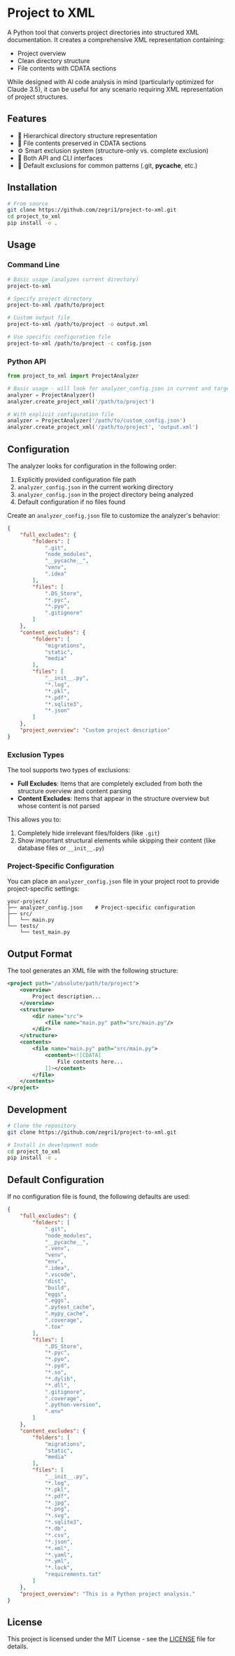 # Project to XML

A Python tool that converts project directories into structured XML documentation. It creates a comprehensive XML representation containing:
- Project overview
- Clean directory structure
- File contents with CDATA sections

While designed with AI code analysis in mind (particularly optimized for Claude 3.5), it can be useful for any scenario requiring XML representation of project structures.

## Features

- 📁 Hierarchical directory structure representation
- 📝 File contents preserved in CDATA sections
- ⚙️ Smart exclusion system (structure-only vs. complete exclusion)
- 🔧 Both API and CLI interfaces
- 🚫 Default exclusions for common patterns (.git, __pycache__, etc.)

## Installation

```bash
# From source
git clone https://github.com/zegri1/project-to-xml.git
cd project_to_xml
pip install -e .
```

## Usage

### Command Line

```bash
# Basic usage (analyzes current directory)
project-to-xml

# Specify project directory
project-to-xml /path/to/project

# Custom output file
project-to-xml /path/to/project -o output.xml

# Use specific configuration file
project-to-xml /path/to/project -c config.json
```

### Python API

```python
from project_to_xml import ProjectAnalyzer

# Basic usage - will look for analyzer_config.json in current and target directories
analyzer = ProjectAnalyzer()
analyzer.create_project_xml('/path/to/project')

# With explicit configuration file
analyzer = ProjectAnalyzer('/path/to/custom_config.json')
analyzer.create_project_xml('/path/to/project', 'output.xml')
```

## Configuration

The analyzer looks for configuration in the following order:
1. Explicitly provided configuration file path
2. `analyzer_config.json` in the current working directory
3. `analyzer_config.json` in the project directory being analyzed
4. Default configuration if no files found

Create an `analyzer_config.json` file to customize the analyzer's behavior:

```json
{
    "full_excludes": {
        "folders": [
            ".git",
            "node_modules",
            "__pycache__",
            "venv",
            ".idea"
        ],
        "files": [
            ".DS_Store",
            "*.pyc",
            "*.pyo",
            ".gitignore"
        ]
    },
    "content_excludes": {
        "folders": [
            "migrations",
            "static",
            "media"
        ],
        "files": [
            "__init__.py",
            "*.log",
            "*.pkl",
            "*.pdf",
            "*.sqlite3",
            "*.json"
        ]
    },
    "project_overview": "Custom project description"
}
```

### Exclusion Types

The tool supports two types of exclusions:
- **Full Excludes**: Items that are completely excluded from both the structure overview and content parsing
- **Content Excludes**: Items that appear in the structure overview but whose content is not parsed

This allows you to:
1. Completely hide irrelevant files/folders (like `.git`)
2. Show important structural elements while skipping their content (like database files or `__init__.py`)

### Project-Specific Configuration

You can place an `analyzer_config.json` file in your project root to provide project-specific settings:

```
your-project/
├── analyzer_config.json    # Project-specific configuration
├── src/
│   └── main.py
└── tests/
    └── test_main.py
```

## Output Format

The tool generates an XML file with the following structure:

```xml
<project path="/absolute/path/to/project">
    <overview>
        Project description...
    </overview>
    <structure>
        <dir name="src">
            <file name="main.py" path="src/main.py"/>
        </dir>
    </structure>
    <contents>
        <file name="main.py" path="src/main.py">
            <content><![CDATA[
                File contents here...
            ]]></content>
        </file>
    </contents>
</project>
```

## Development

```bash
# Clone the repository
git clone https://github.com/zegri1/project-to-xml.git

# Install in development mode
cd project_to_xml
pip install -e .
```

## Default Configuration

If no configuration file is found, the following defaults are used:

```json
{
    "full_excludes": {
        "folders": [
            ".git",
            "node_modules",
            "__pycache__",
            ".venv",
            "venv",
            "env",
            ".idea",
            ".vscode",
            "dist",
            "build",
            "eggs",
            ".eggs",
            ".pytest_cache",
            ".mypy_cache",
            ".coverage",
            ".tox"
        ],
        "files": [
            ".DS_Store",
            "*.pyc",
            "*.pyo",
            "*.pyd",
            "*.so",
            "*.dylib",
            "*.dll",
            ".gitignore",
            ".coverage",
            ".python-version",
            ".env"
        ]
    },
    "content_excludes": {
        "folders": [
            "migrations",
            "static",
            "media"
        ],
        "files": [
            "__init__.py",
            "*.log",
            "*.pkl",
            "*.pdf",
            "*.jpg",
            "*.png",
            "*.svg",
            "*.sqlite3",
            "*.db",
            "*.csv",
            "*.json",
            "*.xml",
            "*.yaml",
            "*.yml",
            "*.lock",
            "requirements.txt"
        ]
    },
    "project_overview": "This is a Python project analysis."
}
```

## License

This project is licensed under the MIT License - see the [LICENSE](LICENSE) file for details.
